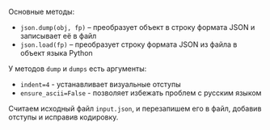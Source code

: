 Основные методы:
- `json.dump(obj, fp)` – преобразует объект в строку формата JSON и записывает её в файл
- `json.load(fp)` – преобразует строку формата JSON из файла в объект языка Python

У методов `dump` и `dumps` есть аргументы:
- `indent=4` - устанавливает визуальные отступы
- `ensure_ascii=False` - позволяет избежать проблем с русским языком


Считаем исходный файл `input.json`, и перезапишем его в файл, добавив отступы и исправив кодировку.
